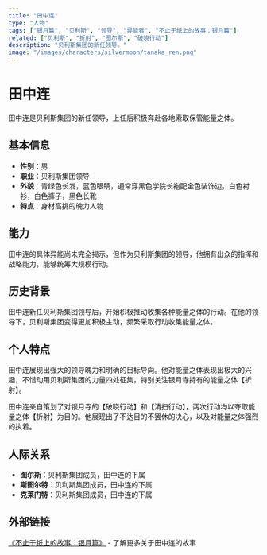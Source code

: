 ```yaml
---
title: "田中连"
type: "人物"
tags: ["银月篇", "贝利斯", "领导", "异能者", "不止于纸上的故事：银月篇"]
related: ["贝利斯", "折射", "图尔斯", "破晓行动"]
description: "贝利斯集团的新任领导。"
image: "/images/characters/silvermoon/tanaka_ren.png"
---
```

# 田中连

田中连是贝利斯集团的新任领导，上任后积极奔赴各地索取保管能量之体。

## 基本信息

- **性别**：男
- **职业**：贝利斯集团领导
- **外貌**：青绿色长发，蓝色眼睛，通常穿黑色学院长袍配金色装饰边，白色衬衫，白色裤子，黑色长靴
- **特点**：身材高挑的魄力人物

## 能力

田中连的具体异能尚未完全揭示，但作为贝利斯集团的领导，他拥有出众的指挥和战略能力，能够统筹大规模行动。

## 历史背景

田中连新任贝利斯集团领导后，开始积极推动收集各种能量之体的行动。在他的领导下，贝利斯集团变得更加积极主动，频繁采取行动收集能量之体。

## 个人特点

田中连展现出强大的领导魄力和明确的目标导向。他对能量之体表现出极大的兴趣，不惜动用贝利斯集团的力量四处征集，特别关注银月寺持有的能量之体【折射】。

<div class="spoiler" data-source="《不止于纸上的故事：银月篇》清扫行动">
田中连亲自策划了对银月寺的【破晓行动】和【清扫行动】，两次行动均以夺取能量之体【折射】为目的。他展现出了不达目的不罢休的决心，以及对能量之体强烈的执着。
</div>

## 人际关系

- **图尔斯**：贝利斯集团成员，田中连的下属
- **斯图尔特**：贝利斯集团成员，田中连的下属
- **克莱门特**：贝利斯集团成员，田中连的下属

## 外部链接

[《不止于纸上的故事：银月篇》](https://tobenot.itch.io/beyond-books) - 了解更多关于田中连的故事 